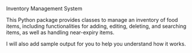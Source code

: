  Inventory Management System

This Python package provides classes to manage an inventory of food items, including functionalities for adding, editing, deleting, and searching items, as well as handling near-expiry items.

 I will also add sample output for you to help you understand how it works.
